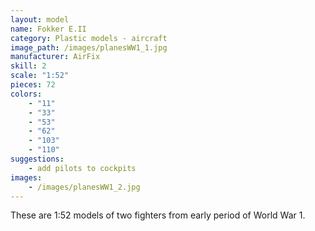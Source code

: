 ```yaml
---
layout: model
name: Fokker E.II
category: Plastic models - aircraft
image_path: /images/planesWW1_1.jpg
manufacturer: AirFix
skill: 2
scale: "1:52"
pieces: 72
colors:
    - "11"
    - "33"
    - "53"
    - "62"
    - "103"
    - "110"
suggestions:
    - add pilots to cockpits
images:
    - /images/planesWW1_2.jpg
---
```

These are 1:52 models of two fighters from early period of World War 1.